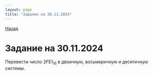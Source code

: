 ```yaml
---
layout: page
title: "Задание на 30.11.2024"
---
```


[Назад](/compsci/10a2024.html)

# Задание на 30.11.2024

Перевести число 2FE1<sub>16</sub> в двоичную, восьмеричную и десятичную системы.